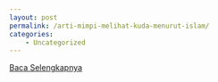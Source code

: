 ```yaml
---
layout: post
permalink: /arti-mimpi-melihat-kuda-menurut-islam/
categories:
    - Uncategorized
---
```


[Baca Selengkapnya](/08)